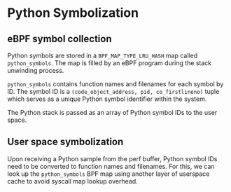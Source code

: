 # Python Symbolization

## eBPF symbol collection

Python symbols are stored in a `BPF_MAP_TYPE_LRU_HASH` map called `python_symbols`. The map is filled by an eBPF program during the stack unwinding process.

`python_symbols` contains function names and filenames for each symbol by ID. The symbol ID is a `(code_object_address, pid, co_firstlineno)` tuple which serves as a unique Python symbol identifier within the system.

The Python stack is passed as an array of Python symbol IDs to the user space.

## User space symbolization

Upon receiving a Python sample from the perf buffer, Python symbol IDs need to be converted to function names and filenames. For this, we can look up the `python_symbols` BPF map using another layer of userspace cache to avoid syscall map lookup overhead.
